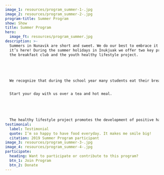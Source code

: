 ```yaml
---
image_1: resources/program_summer-1-.jpg
image_2: resources/program_summer-2-.jpg
program-title: Summer Program
show: Show
title: Summer Program
hero:
  image_ft: resources/program_summer.jpg
description: >-
  Summers in Nunavik are short and sweet. We do our best to embrace it while
  it’s here! During the summer holidays in Inukjuak we offer two key programs,
  the breakfast club and the youth healthy lifestyle project. 


   


  We recognize that during the school year many students eat their breakfasts at school, and as a result during the summer months there is a gap in food support. The breakfast club was created to address this need offering hot breakfast daily from 9-11am to all community members.


  Start your day with us over a tea and hot meal.


   


  The healthy lifestyle project promotes the development of positive habits among Inukjuammiut youth. We offer teens regular weekly activities and healthy snacks throughout the summer months. Activities include sports, cooking, gardening and going on the land. If you’d like to participate follow our facebook page to stay up to date on the details of when each activity will take place.
testimonial:
  label: Testimonial
  quote: I’m so happy to have food everyday. It makes me smile big!
  citation: 2019 Summer Program participant
image_3: resources/program_summer-3-.jpg
image_4: resources/program_summer-4-.jpg
participate:
  heading: Want to participate or contribute to this program?
  btn_1: Join Program
  btn_2: Donate
---
```

